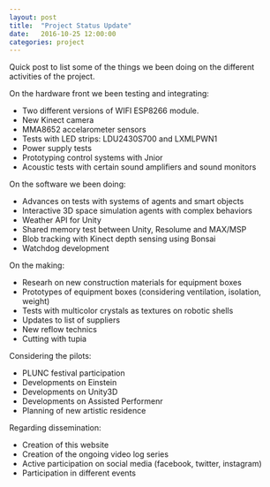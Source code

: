 ```yaml
---
layout: post
title:  "Project Status Update"
date:   2016-10-25 12:00:00
categories: project
---
```


Quick post to list some of the things we been doing on the different activities of the project.

On the hardware front we been testing and integrating:

* Two different versions of WIFI ESP8266 module.
* New Kinect camera
* MMA8652 accelarometer sensors
* Tests with LED strips: LDU2430S700 and LXMLPWN1
* Power supply tests
* Prototyping control systems with Jnior
* Acoustic tests with certain sound amplifiers and sound monitors

On the software we been doing:

* Advances on tests with systems of agents and smart objects
* Interactive 3D space simulation agents with complex behaviors
* Weather API for Unity
* Shared memory test between Unity, Resolume and MAX/MSP
* Blob tracking with Kinect depth sensing using Bonsai
* Watchdog development

On the making:

* Researh on new construction materials for equipment boxes
* Prototypes of equipment boxes (considering ventilation, isolation, weight)
* Tests with multicolor crystals as textures on robotic shells
* Updates to list of suppliers
* New reflow technics
* Cutting with tupia

Considering the pilots:

* PLUNC festival participation
* Developments on Einstein
* Developments on Unity3D
* Developments on Assisted Performenr
* Planning of new artistic residence

Regarding dissemination:

* Creation of this website
* Creation of the ongoing video log series
* Active participation on social media (facebook, twitter, instagram)
* Participation in different events
